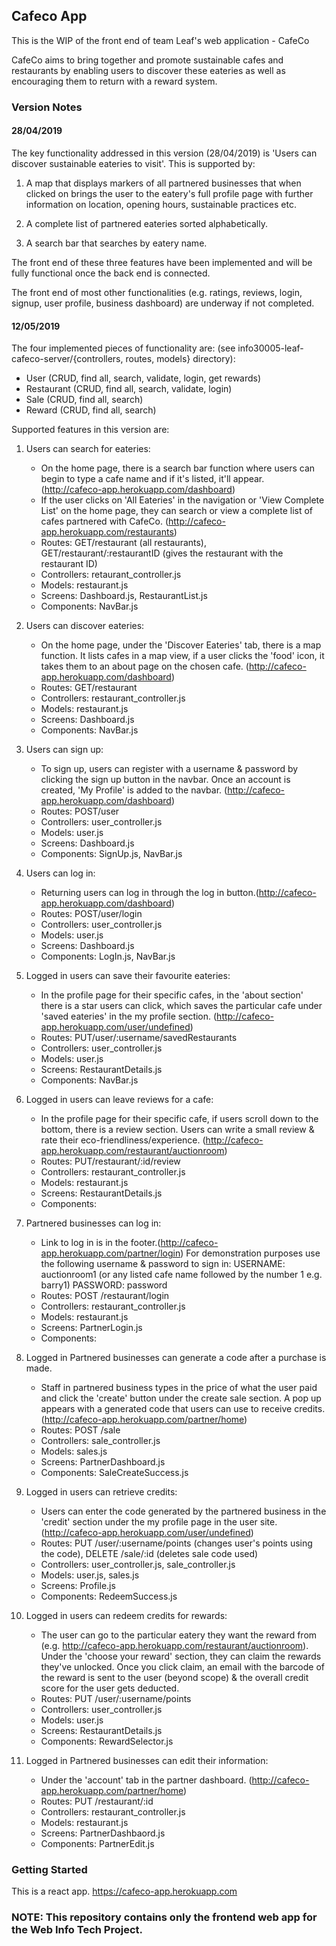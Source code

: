 

## Cafeco App

This is the WIP of the front end of team Leaf's web application - CafeCo

CafeCo aims to bring together and promote sustainable cafes and restaurants by enabling users to discover these eateries as well as encouraging them to return with a reward system.

### Version Notes
#### 28/04/2019
The key functionality addressed in this version (28/04/2019) is 'Users can discover sustainable eateries to visit'.
This is supported by:

1. A map that displays markers of all partnered businesses that when clicked on brings the user to the eatery's full profile page with further information on location, opening hours, sustainable practices etc.

2. A complete list of partnered eateries sorted alphabetically.

3. A search bar that searches by eatery name.

The front end of these three features have been implemented and will be fully functional once the back end is connected.

The front end of most other functionalities (e.g. ratings, reviews, login, signup, user profile, business dashboard) are underway if not completed. 


#### 12/05/2019
The four implemented pieces of functionality are:
(see info30005-leaf-cafeco-server/{controllers, routes, models} directory):
* User (CRUD, find all, search, validate, login, get rewards)
* Restaurant (CRUD, find all, search, validate, login)
* Sale (CRUD, find all, search)
* Reward (CRUD, find all, search)


Supported features in this version are:
1. Users can search for eateries:
	- On the home page, there is a search bar function where users can begin to type a cafe name and if it's listed, it'll appear. (http://cafeco-app.herokuapp.com/dashboard)
	- If the user clicks on 'All Eateries' in the navigation or 'View Complete List' on the home page, they can search or view a complete list of cafes partnered with CafeCo. (http://cafeco-app.herokuapp.com/restaurants)
	- Routes: GET/restaurant (all restaurants), GET/restaurant/:restaurantID (gives the restaurant with the restaurant ID)
	- Controllers: retaurant_controller.js
	- Models: restaurant.js
	- Screens: Dashboard.js, RestaurantList.js
	- Components: NavBar.js

2. Users can discover eateries:
	- On the home page, under the 'Discover Eateries' tab, there is a map function. It lists cafes in a map view, if a user clicks the 'food' icon, it takes them to an about page on the chosen cafe. (http://cafeco-app.herokuapp.com/dashboard)
	- Routes: GET/restaurant
	- Controllers: restaurant_controller.js
	- Models: restaurant.js
	- Screens: Dashboard.js
	- Components: NavBar.js

3. Users can sign up:
	- To sign up, users can register with a username & password by clicking the sign up button in the navbar. Once an account is created, 'My Profile' is added to the navbar. (http://cafeco-app.herokuapp.com/dashboard)
	- Routes: POST/user
	- Controllers: user_controller.js
	- Models: user.js
	- Screens: Dashboard.js
	- Components: SignUp.js, NavBar.js

4. Users can log in:
	- Returning users can log in through the log in button.(http://cafeco-app.herokuapp.com/dashboard)
	- Routes: POST/user/login
	- Controllers: user_controller.js
	- Models: user.js
	- Screens: Dashboard.js
	- Components: LogIn.js, NavBar.js

5. Logged in users can save their favourite eateries:
	- In the profile page for their specific cafes, in the 'about section' there is a star users can click, which saves the particular cafe under 'saved eateries' in the my profile section. (http://cafeco-app.herokuapp.com/user/undefined)
	- Routes: PUT/user/:username/savedRestaurants
	- Controllers: user_controller.js
	- Models: user.js
	- Screens: RestaurantDetails.js
	- Components: NavBar.js

6. Logged in users can leave reviews for a cafe:
	- In the profile page for their specific cafe, if users scroll down to the bottom, there is a review section. Users can write a small review & rate their eco-friendliness/experience. (http://cafeco-app.herokuapp.com/restaurant/auctionroom)
	- Routes: PUT/restaurant/:id/review
	- Controllers: restaurant_controller.js
	- Models: restaurant.js
	- Screens: RestaurantDetails.js
	- Components: 

7. Partnered businesses can log in:
	- Link to log in is in the footer.(http://cafeco-app.herokuapp.com/partner/login)
	For demonstration purposes use the following username & password to sign in: 
		USERNAME: auctionroom1 (or any listed cafe name followed by the number 1 e.g. barry1)
		PASSWORD: password
	- Routes: POST /restaurant/login
	- Controllers: restaurant_controller.js
	- Models: restaurant.js
	- Screens: PartnerLogin.js
	- Components: 

8. Logged in Partnered businesses can generate a code after a purchase is made. 
	- Staff in partnered business types in the price of what the user paid and click the 'create' button under the create sale section. A pop up appears with a generated code that users can use to receive credits.(http://cafeco-app.herokuapp.com/partner/home)
	- Routes: POST /sale
	- Controllers: sale_controller.js
	- Models: sales.js
	- Screens: PartnerDashboard.js
	- Components: SaleCreateSuccess.js
	
10. Logged in users can retrieve credits:
	- Users can enter the code generated by the partnered business in the 'credit' section under the my profile page in the user site. (http://cafeco-app.herokuapp.com/user/undefined)
	- Routes: PUT /user/:username/points (changes user's points using the code), DELETE /sale/:id (deletes sale code used)
	- Controllers: user_controller.js, sale_controller.js
	- Models: user.js, sales.js
	- Screens: Profile.js
	- Components: RedeemSuccess.js

11. Logged in users can redeem credits for rewards:
	- The user can go to the particular eatery they want the reward from (e.g. http://cafeco-app.herokuapp.com/restaurant/auctionroom). Under the 'choose your reward' section, they can claim the rewards they've unlocked. Once you click claim, an email with the barcode of the reward is sent to the user (beyond scope) & the overall credit score for the user gets deducted.
	- Routes: PUT /user/:username/points
	- Controllers: user_controller.js
	- Models: user.js
	- Screens: RestaurantDetails.js
	- Components: RewardSelector.js

12. Logged in Partnered businesses can edit their information:
	- Under the 'account' tab in the partner dashboard. (http://cafeco-app.herokuapp.com/partner/home)
	- Routes: PUT /restaurant/:id
	- Controllers: restaurant_controller.js
	- Models: restaurant.js
	- Screens: PartnerDashbaord.js
	- Components: PartnerEdit.js


### Getting Started
This is a react app. https://cafeco-app.herokuapp.com


### NOTE: This repository contains only the frontend web app for the Web Info Tech Project. 

